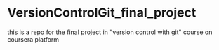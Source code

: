 # VersionControlGit_final_project
this is a repo for the final project in "version control with git" course on coursera platform
